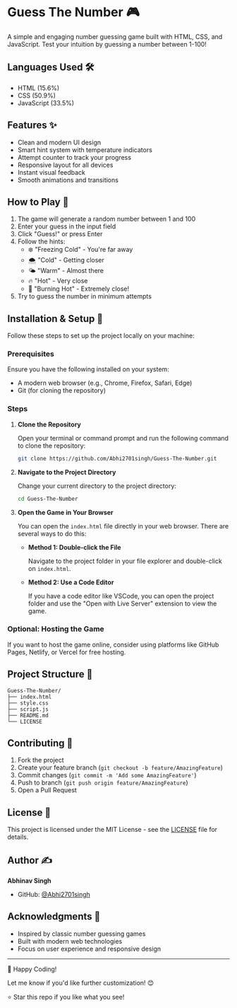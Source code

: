 # Guess The Number 🎮

A simple and engaging number guessing game built with HTML, CSS, and JavaScript. Test your intuition by guessing a number between 1-100!



## Languages Used 🛠️

- HTML (15.6%)
- CSS (50.9%) 
- JavaScript (33.5%)

## Features ✨

- Clean and modern UI design
- Smart hint system with temperature indicators
- Attempt counter to track your progress
- Responsive layout for all devices
- Instant visual feedback
- Smooth animations and transitions

## How to Play 🎯

1. The game will generate a random number between 1 and 100
2. Enter your guess in the input field
3. Click "Guess!" or press Enter
4. Follow the hints:
   - ❄️ "Freezing Cold" - You're far away
   - 🌨️ "Cold" - Getting closer
   - 🌤️ "Warm" - Almost there
   - 🔥 "Hot" - Very close
   - 🌋 "Burning Hot" - Extremely close!
5. Try to guess the number in minimum attempts

## Installation & Setup 🚀

Follow these steps to set up the project locally on your machine:

### Prerequisites

Ensure you have the following installed on your system:

- A modern web browser (e.g., Chrome, Firefox, Safari, Edge)
- Git (for cloning the repository)

### Steps

1. **Clone the Repository**

   Open your terminal or command prompt and run the following command to clone the repository:

   ```bash
   git clone https://github.com/Abhi2701singh/Guess-The-Number.git
   ```

2. **Navigate to the Project Directory**

   Change your current directory to the project directory:

   ```bash
   cd Guess-The-Number
   ```

3. **Open the Game in Your Browser**

   You can open the `index.html` file directly in your web browser. There are several ways to do this:

   - **Method 1: Double-click the File**

     Navigate to the project folder in your file explorer and double-click on `index.html`.

   - **Method 2: Use a Code Editor**

     If you have a code editor like VSCode, you can open the project folder and use the "Open with Live Server" extension to view the game.

  

### Optional: Hosting the Game

If you want to host the game online, consider using platforms like GitHub Pages, Netlify, or Vercel for free hosting.

## Project Structure 📁

```
Guess-The-Number/
├── index.html
├── style.css
├── script.js
├── README.md
└── LICENSE
```

## Contributing 🤝

1. Fork the project
2. Create your feature branch (`git checkout -b feature/AmazingFeature`)
3. Commit changes (`git commit -m 'Add some AmazingFeature'`)
4. Push to branch (`git push origin feature/AmazingFeature`)
5. Open a Pull Request

## License 📝

This project is licensed under the MIT License - see the [LICENSE](LICENSE) file for details.

## Author ✍️

**Abhinav Singh**
- GitHub: [@Abhi2701singh](https://github.com/Abhi2701singh)

## Acknowledgments 👏

- Inspired by classic number guessing games
- Built with modern web technologies
- Focus on user experience and responsive design

---

🎉 Happy Coding!

Let me know if you'd like further customization! 😊

⭐ Star this repo if you like what you see!


